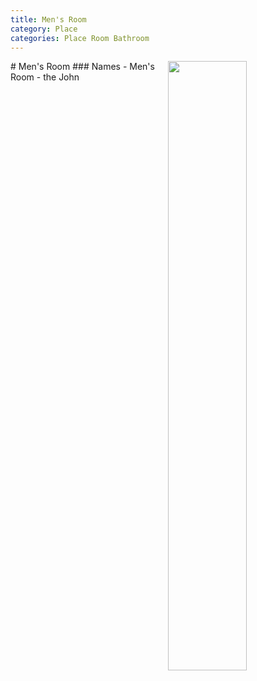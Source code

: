 ```yaml
---
title: Men's Room
category: Place
categories: Place Room Bathroom
---
```

<img src="/img/2020-Men's-Room.jpeg" align="right" style="width: 50%;">
# Men's Room
### Names
- Men's Room
- the John